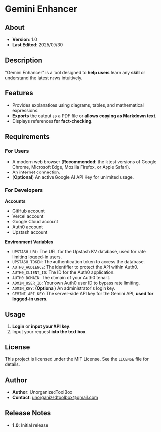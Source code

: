 # Gemini Enhancer

## About
- **Version**: 1.0
- **Last Edited**: 2025/09/30

## Description
"Gemini Enhancer" is a tool designed to **help users** learn any **skill** or understand the latest news intuitively.

## Features
- Provides explanations using diagrams, tables, and mathematical expressions.
- **Exports** the output as a PDF file or **allows copying as Markdown text**.
- Displays references **for fact-checking**.

## Requirements
### For Users
- A modern web browser (**Recommended**: the latest versions of Google Chrome, Microsoft Edge, Mozilla Firefox, or Apple Safari).
- An internet connection.
- (**Optional**) An active Google AI API Key for unlimited usage.

### For Developers
**Accounts**
- GitHub account
- Vercel account
- Google Cloud account
- Auth0 account
- Upstash account

**Environment Variables**
- `UPSTASH_URL`: The URL for the Upstash KV database, used for rate limiting logged-in users.
- `UPSTASH_TOKEN`: The authentication token to access the database.
- `AUTH0_AUDIENCE`: The identifier to protect the API within Auth0.
- `AUTH0_CLIENT_ID`: The ID for the Auth0 application.
- `AUTH0_DOMAIN`: The domain of your Auth0 tenant.
- `ADMIN_USER_ID`: Your own Auth0 user ID to bypass rate limiting.
- `ADMIN_KEY`: **(Optional)** An administrator's login key.
- `GEMINI_API_KEY`: The server-side API key for the Gemini API, **used for logged-in users**.

## Usage
1. **Login** or **input your API key**.
2. Input your request **into the text box**.

## License
This project is licensed under the MIT License. See the `LICENSE` file for details.

## Author
- **Author**: UnorganizedToolBox
- **Contact**: unorganizedtoolbox@gmail.com

## Release Notes
- **1.0**: Initial release
